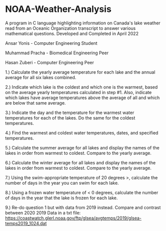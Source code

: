 # NOAA-Weather-Analysis
A program in C language highlighting information on Canada's lake weather read from an Oceanic Organization transcript to answer various mathematical questions.
Developed and Completed in April 2022

Ansar Yonis - Computer Engineering Student

Muhammad Pracha - Biomedical Engineering Peer

Hasan Zuberi - Computer Engineering Peer

1.) Calculate the yearly average temperature for each lake and the annual average for all six lakes combined.

2.) Indicate which lake is the coldest and which one is the warmest, based on the average yearly temperatures calculated in step #1. Also, indicate which lakes have average temperatures above the average of all and which are below that same average.

3.) Indicate the day and the temperature for the warmest water temperatures for each of the lakes. Do the same for the coldest temperatures.

4.) Find the warmest and coldest water temperatures, dates, and specified temperatures.

5.) Calculate the summer average for all lakes and display the names of the lakes in order from warmest to coldest. Compare to the yearly average.

6.) Calculate the winter average for all lakes and display the names of the lakes in order from warmest to coldest. Compare to the yearly average.

7.) Using the swim-appropriate temperature of 20 degrees >, calculate the number of days in the year you can swim for each lake.

8.) Using a frozen water temperature of < 0 degrees, calculate the number of days in the year that the lake is frozen for each lake.

9.) Re-do question 1 but with data from 2019 instead. Compare and contrast between 2020
2019 Data in a txt file: https://coastwatch.glerl.noaa.gov/ftp/glsea/avgtemps/2019/glsea-temps2019_1024.dat
